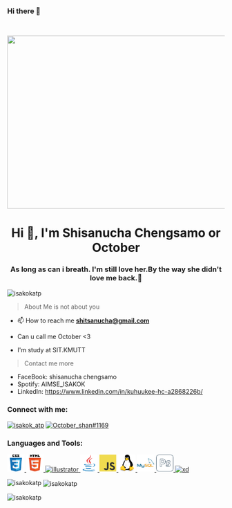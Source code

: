 ### Hi there 👋
<p align="left"> <a href="https://twitter.com/" target="blank"><img src="https://img.shields.io/twitter/follow/?logo=twitter&style=for-the-badge" alt="" /></a> </p>

<img align="center" width="700" height="400" src="https://media.tenor.com/iNpoS6srIXkAAAAd/waneella-pixel-art.gif">
<h1 align="center">Hi 👋, I'm Shisanucha Chengsamo or October</h1>
<h3 align="center">As long as can i breath. I'm still love her.By the way she didn't love me back.🤍</h3>
<p align="left"> <img src="https://komarev.com/ghpvc/?username=isakokatp&label=Profile%20views&color=0e75b6&style=flat" alt="isakokatp" /> </p>

> About Me is not about you

- 📫 How to reach me **shitsanucha@gmail.com**

- Can u call me October <3

- I'm study at SIT.KMUTT

> Contact me more

* FaceBook: shisanucha chengsamo
* Spotify: AIMSE_ISAKOK
* LinkedIn: https://www.linkedin.com/in/kuhuukee-hc-a2868226b/

<h3 align="left">Connect with me:</h3>
<p align="left">
<a href="https://instagram.com/isakok_atp" target="blank"><img align="center" src="https://raw.githubusercontent.com/rahuldkjain/github-profile-readme-generator/master/src/images/icons/Social/instagram.svg" alt="isakok_atp" height="30" width="40" /></a>
<a href="https://discord.gg/October_shan#1169" target="blank"><img align="center" src="https://raw.githubusercontent.com/rahuldkjain/github-profile-readme-generator/master/src/images/icons/Social/discord.svg" alt="October_shan#1169" height="30" width="40" /></a>
</p>

<h3 align="left">Languages and Tools:</h3>
<p align="left"> <a href="https://www.w3schools.com/css/" target="_blank" rel="noreferrer"> <img src="https://raw.githubusercontent.com/devicons/devicon/master/icons/css3/css3-original-wordmark.svg" alt="css3" width="40" height="40"/> </a> <a href="https://www.w3.org/html/" target="_blank" rel="noreferrer"> <img src="https://raw.githubusercontent.com/devicons/devicon/master/icons/html5/html5-original-wordmark.svg" alt="html5" width="40" height="40"/> </a> <a href="https://www.adobe.com/in/products/illustrator.html" target="_blank" rel="noreferrer"> <img src="https://www.vectorlogo.zone/logos/adobe_illustrator/adobe_illustrator-icon.svg" alt="illustrator" width="40" height="40"/> </a> <a href="https://www.java.com" target="_blank" rel="noreferrer"> <img src="https://raw.githubusercontent.com/devicons/devicon/master/icons/java/java-original.svg" alt="java" width="40" height="40"/> </a> <a href="https://developer.mozilla.org/en-US/docs/Web/JavaScript" target="_blank" rel="noreferrer"> <img src="https://raw.githubusercontent.com/devicons/devicon/master/icons/javascript/javascript-original.svg" alt="javascript" width="40" height="40"/> </a> <a href="https://www.linux.org/" target="_blank" rel="noreferrer"> <img src="https://raw.githubusercontent.com/devicons/devicon/master/icons/linux/linux-original.svg" alt="linux" width="40" height="40"/> </a> <a href="https://www.mysql.com/" target="_blank" rel="noreferrer"> <img src="https://raw.githubusercontent.com/devicons/devicon/master/icons/mysql/mysql-original-wordmark.svg" alt="mysql" width="40" height="40"/> </a> <a href="https://www.photoshop.com/en" target="_blank" rel="noreferrer"> <img src="https://raw.githubusercontent.com/devicons/devicon/master/icons/photoshop/photoshop-line.svg" alt="photoshop" width="40" height="40"/> </a> <a href="https://www.adobe.com/products/xd.html" target="_blank" rel="noreferrer"> <img src="https://cdn.worldvectorlogo.com/logos/adobe-xd.svg" alt="xd" width="40" height="40"/> </a> </p>

<p><img align="left" src="https://github-readme-stats.vercel.app/api/top-langs?username=isakokatp&show_icons=true&locale=en&layout=compact" alt="isakokatp" /></p>

<p>&nbsp;<img align="center" src="https://github-readme-stats.vercel.app/api?username=isakokatp&show_icons=true&locale=en" alt="isakokatp" /></p>

<p><img align="center" src="https://github-readme-streak-stats.herokuapp.com/?user=isakokatp&" alt="isakokatp" /></p>

